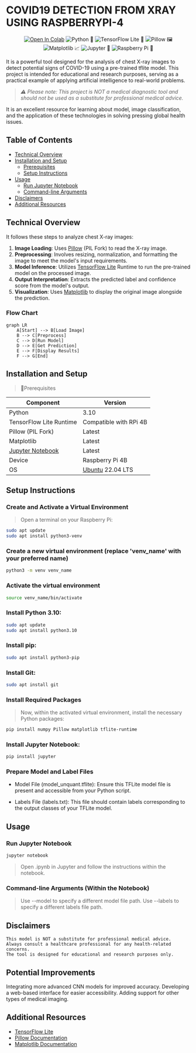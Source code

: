 
# COVID19 DETECTION FROM XRAY USING RASPBERRYPI-4

<p align="center">
<a href="https://colab.research.google.com/github/yourusername/chestscanai"><img src="https://colab.research.google.com/assets/colab-badge.svg" alt="Open In Colab"></a>
<img src="https://img.shields.io/badge/python-3.10%2B-blue?logo=python" alt="Python 🐍">
<img src="https://img.shields.io/badge/TensorFlow%20Lite%20Runtime-RPi%204B-green?logo=tensorflow" alt="TensorFlow Lite 🧠">
<img src="https://img.shields.io/badge/Pillow-Latest-yellow?logo=pypi" alt="Pillow 🖼️">
<img src="https://img.shields.io/badge/Matplotlib-Latest-orange?logo=matplotlib" alt="Matplotlib 📈">
<img src="https://img.shields.io/badge/Jupyter%20Notebook-Latest-red?logo=jupyter" alt="Jupyter 📓">
<img src="https://img.shields.io/badge/Device-Raspberry%20Pi%204B-lightgrey?logo=Raspberry%20Pi" alt="Raspberry Pi 🍓">
</p>

It is a powerful tool designed for the analysis of chest X-ray images to detect potential signs of COVID-19 using a pre-trained tflite model. This project is intended for educational and research purposes, serving as a practical example of applying artificial intelligence to real-world problems. 

>*⚠️ Please note: This project is NOT a medical diagnostic tool and should not be used as a substitute for professional medical advice.*

It is an excellent resource for learning about model, image classification, and the application of these technologies in solving pressing global health issues.

## Table of Contents

* [Technical Overview](#how-it-works-technical-overview)
 * [Installation and Setup](#installation-and-setup)
    - [Prerequisites](#prerequisites)
    - [Setup Instructions](#setup-instructions)
* [Usage](#usage)
    - [Run Jupyter Notebook](#run-jupyter-notebook)
    - [Command-line Arguments](#command-line-arguments)
* [Disclaimers](#disclaimers)
* [Additional Resources](#additional-resources)


## Technical Overview

It follows these steps to analyze chest X-ray images:

1. **Image Loading**: Uses [Pillow](https://pillow.readthedocs.io/en/stable/) (PIL Fork) to read the X-ray image.
2. **Preprocessing**: Involves resizing, normalization, and formatting the image to meet the model's input requirements.
3. **Model Inference**: Utilizes [TensorFlow Lite](https://www.tensorflow.org/lite) Runtime to run the pre-trained model on the processed image.
4. **Output Interpretation**: Extracts the predicted label and confidence score from the model's output.
5. **Visualization**: Uses [Matplotlib](https://matplotlib.org/stable/contents.html) to display the original image alongside the prediction.

### Flow Chart

```mermaid
graph LR
    A[Start] --> B[Load Image]
    B --> C[Preprocess]
    C --> D[Run Model]
    D --> E[Get Prediction]
    E --> F[Display Results]
    F --> G[End]
```

## Installation and Setup

> 🧩Prerequisites

| Component               | Version               |
|-------------------------|-----------------------|
| Python                  | 3.10                  |
| TensorFlow Lite Runtime | Compatible with RPi 4B |
| Pillow (PIL Fork)       | Latest                |
| Matplotlib              | Latest                |
| [Jupyter Notebook](#run-jupyter-notebook)       | Latest                |
| Device                  | Raspberry Pi 4B       |
| OS                      | [Ubuntu](https://ubuntu.com/download/raspberry-pi) 22.04 LTS      |


## Setup Instructions

### Create and Activate a Virtual Environment

> Open a terminal on your Raspberry Pi:

```bash
sudo apt update
sudo apt install python3-venv
```

### Create a new virtual environment (replace 'venv_name' with your preferred name)
```bash
python3 -m venv venv_name
```

### Activate the virtual environment
```bash
source venv_name/bin/activate
```
### Install Python 3.10:

 ```bash
sudo apt update
sudo apt install python3.10
```

### Install pip:

```bash
sudo apt install python3-pip
```

### Install Git:

```bash
sudo apt install git
```
### Install Required Packages

> Now, within the activated virtual environment, install the necessary Python packages:

```bash
pip install numpy Pillow matplotlib tflite-runtime
```

### Install Jupyter Notebook:

```bash
pip install jupyter
```

### Prepare Model and Label Files
- Model File (model_unquant.tflite): Ensure this TFLite model file is present and accessible from your Python script.

- Labels File (labels.txt): This file should contain labels corresponding to the output classes of your TFLite model. 


## Usage

### Run Jupyter Notebook

```bash
jupyter notebook
```

> Open .ipynb in Jupyter and follow the instructions within the notebook.

### Command-line Arguments (Within the Notebook)

>Use --model to specify a different model file path.
>Use --labels to specify a different labels file path.


## Disclaimers
    This model is NOT a substitute for professional medical advice.
    Always consult a healthcare professional for any health-related concerns.
    The tool is designed for educational and research purposes only.


## Potential Improvements
  Integrating more advanced CNN models for improved accuracy.
  Developing a web-based interface for easier accessibility.
  Adding support for other types of medical imaging.

## Additional Resources
- [TensorFlow Lite](https://www.tensorflow.org/lite)
- [Pillow Documentation](https://pillow.readthedocs.io/en/stable/)
- [Matplotlib Documentation](https://matplotlib.org/stable/contents.html)

